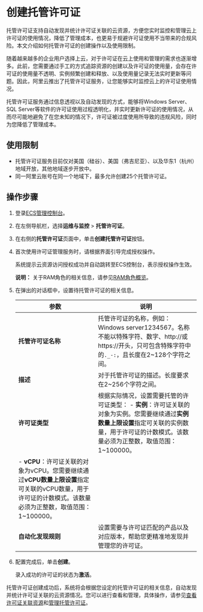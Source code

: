 # 创建托管许可证

托管许可证支持自动发现并统计许可证关联的云资源，方便您实时监控和管理云上许可证的使用情况，降低了管理成本，也更易于规避许可证使用不当带来的合规风险。本文介绍如何托管许可证的创建操作以及使用限制。

随着越来越多的企业用户选择上云，对于许可证在云上使用和管理的需求也逐渐增多。此前，您需要通过手工的方式追踪资源的创建以及许可证的使用量，会存在许可证的使用量不透明、实例频繁创建和释放、以及使用量记录无法实时更新等问题。因此，阿里云推出了托管许可证服务，让您能够实时监控云上的许可证使用情况。

托管许可证服务通过信息透视以及自动发现的方式，能够将Windows Server、SQL Server等软件的许可证使用过程透明化，并实时更新许可证的使用情况，从而尽可能地避免了在您未知的情况下，许可证被过度使用所导致的违规风险，同时为您降低了管理成本。

## 使用限制

-   托管许可证服务目前仅对美国（硅谷）、美国（弗吉尼亚）、以及华东1（杭州）地域开放，其他地域逐步开放中。
-   同一阿里云账号在同一个地域下，最多允许创建25个托管许可证。

## 操作步骤

1.  登录[ECS管理控制台](https://ecs.console.aliyun.com)。

2.  在左侧导航栏，选择**运维与监控** \> **托管许可证**。

3.  在右侧的**托管许可证**页面中，单击**创建托管许可证**按钮。

4.  首次使用许可证管理服务时，请根据界面引导完成授权操作。

    系统提示云资源访问授权成功并自动跳转至ECS控制台，表示授权操作生效。

    **说明：** 关于RAM角色的相关信息，请参见[RAM角色概览](/intl.zh-CN/角色管理/RAM角色概览.md)。

5.  在弹出的对话框中，设置待托管许可证的相关信息。

    |参数|说明|
    |--|--|
    |**托管许可证名称**|托管许可证的名称，例如：Windows server1234567。名称不能以特殊字符、数字、http://或https://开头，只可包含特殊字符中的`._-:`，且长度在2~128个字符之间。|
    |**描述**|对于托管许可证的描述。长度要求在2~256个字符之间。|
    |**许可证类型**|根据实际情况，设置需要托管的许可证类型：    -   **实例**：许可证关联的对象为实例。您需要继续通过**实例数量上限设置**指定可关联的实例数量，用于许可证的计数模式。该数量必须为正整数，取值范围：1~100000。
    -   **vCPU**：许可证关联的对象为vCPU。您需要继续通过**vCPU数量上限设置**指定可关联的vCPU数量，用于许可证的计数模式。该数量必须为正整数，取值范围：1~100000。 |
    |**自动化发现规则**|设置需要与许可证匹配的产品以及对应版本，帮助您更精准地发现并管理您的许可证。|

6.  配置完成后，单击**创建**。

    录入成功的许可证的状态为**激活**。


托管许可证创建成功后，系统将会根据您设定的托管许可证的相关信息，自动发现并统计许可证关联的云资源情况。您可以进行查看和管理，具体操作，请参见[查看许可证关联资源](/intl.zh-CN/运维与监控/许可证管理/查看许可证关联资源.md)和[管理托管许可证](/intl.zh-CN/运维与监控/许可证管理/管理托管许可证.md)。

